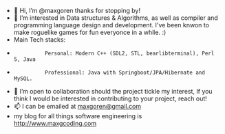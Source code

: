 - 👋 Hi, I’m @maxgoren thanks for stopping by!
- 👀 I’m interested in Data structures & Algorithms, as well as compiler and programming language design and development. I've been knwon to make roguelike games for fun everyonce in a while. :)
-    Main Tech stacks:
-               Personal: Modern C++ (SDL2, STL, bearlibterminal), Perl 5, Java
-               Professional: Java with Springboot/JPA/Hibernate and MySQL.
- 💞️ I’m open to collaboration should the project tickle my interest, If you think I would be interested in contributing to your project, reach out!
- 📫 I can be emailed at maxgoren@gmail.com
- my blog  for all things software engineering is http://www.maxgcoding.com

<!---
maxgoren/maxgoren is a ✨ special ✨ repository because its `README.md` (this file) appears on your GitHub profile.
You can click the Preview link to take a look at your changes.
--->
